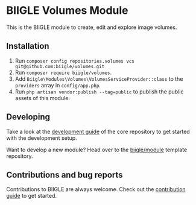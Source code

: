 # BIIGLE Volumes Module

This is the BIIGLE module to create, edit and explore image volumes.

## Installation

1. Run `composer config repositories.volumes vcs git@github.com:biigle/volumes.git`
2. Run `composer require biigle/volumes`.
3. Add `Biigle\Modules\Volumes\VolumesServiceProvider::class` to the `providers` array in `config/app.php`.
4. Run `php artisan vendor:publish --tag=public` to publish the public assets of this module.

## Developing

Take a look at the [development guide](https://github.com/biigle/core/blob/master/DEVELOPING.md) of the core repository to get started with the development setup.

Want to develop a new module? Head over to the [biigle/module](https://github.com/biigle/module) template repository.

## Contributions and bug reports

Contributions to BIIGLE are always welcome. Check out the [contribution guide](https://github.com/biigle/core/blob/master/CONTRIBUTING.md) to get started.
